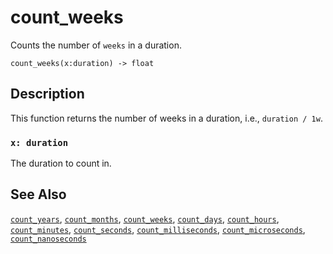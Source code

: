 # count_weeks

Counts the number of `weeks` in a duration.

```tql
count_weeks(x:duration) -> float
```

## Description

This function returns the number of weeks in a duration, i.e., `duration / 1w`.

### `x: duration`

The duration to count in.

## See Also

[`count_years`](/reference/functions/count_years), [`count_months`](/reference/functions/count_months), [`count_weeks`](/reference/functions/count_weeks), [`count_days`](/reference/functions/count_days), [`count_hours`](/reference/functions/count_hours), [`count_minutes`](/reference/functions/count_minutes), [`count_seconds`](/reference/functions/count_seconds), [`count_milliseconds`](/reference/functions/count_milliseconds), [`count_microseconds`](/reference/functions/count_microseconds), [`count_nanoseconds`](/reference/functions/count_nanoseconds)